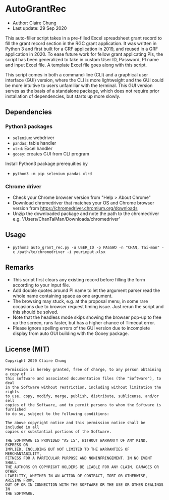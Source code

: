 # AutoGrantRec

- Author: Claire Chung
- Last update: 29 Sep 2020

This auto-filler script takes in a pre-filled Excel spreadsheet grant record
to fill the grant record section in the RGC grant application. It was written
in Python 3 and first built for a CRF application in 2019, and reused in a GRF
application in 2020. To ease future work for fellow grant applicating PIs,
the script has been generalized to take in custom User ID, Password, PI name
and input Excel file. A template Excel file goes along with this script.

This script comes in both a command-line (CLI) and a graphical user interface 
(GUI) version, where the CLI is more lightweight and the GUI could be more 
intuitive to users unfamiliar with the terminal. This GUI version serves as 
the basis of a standalone package, which does not require prior installation 
of dependencies, but starts up more slowly.

## Dependencies
### Python3 packages
- `selenium`: webdriver
- `pandas`:   table handler
- `xlrd`:     Excel handler
- `gooey`:    creates GUI from CLI program

Install Python3 package prerequities by
- `python3 -m pip selenium pandas xlrd`

### Chrome driver
- Check your Chrome browser version from "Help > About Chrome"
- Download chromedriver that matches your OS and Chrome browser version from
  https://chromedriver.chromium.org/downloads
- Unzip the downloaded package and note the path to the chromedriver
  e.g. '/Users/ChanTaiMan/Downloads/chromedriver'

## Usage
- `python3 auto_grant_rec.py -u USER_ID -p PASSWD -n "CHAN, Tai-man"
   -c /path/to/chromedriver -i yourinput.xlsx`

## Remarks
- This script first clears any existing record before filling the form according
  to your input file.
- Add double quotes around PI name to let the argument parser read the whole
  name containing space as one argument.
- The browsing may stuck, e.g. at the proposal menu, in some rare occasions due
  to browser request timing issue. Just rerun the script and this should be
  solved.
- Note that the headless mode skips showing the browser pop-up to free up the
  screen, runs faster, but has a higher chance of Timeout error.
- Please ignore spelling errors of the GUI version due to incomplete display
  from auto GUI building with the Gooey package.

## License (MIT)
```
Copyright 2020 Claire Chung

Permission is hereby granted, free of charge, to any person obtaining a copy of
this software and associated documentation files (the "Software"), to deal
in the Software without restriction, including without limitation the rights
to use, copy, modify, merge, publish, distribute, sublicense, and/or sell
copies of the Software, and to permit persons to whom the Software is furnished
to do so, subject to the following conditions:

The above copyright notice and this permission notice shall be included in all
copies or substantial portions of the Software.

THE SOFTWARE IS PROVIDED "AS IS", WITHOUT WARRANTY OF ANY KIND, EXPRESS OR
IMPLIED, INCLUDING BUT NOT LIMITED TO THE WARRANTIES OF MERCHANTABILITY,
FITNESS FOR A PARTICULAR PURPOSE AND NONINFRINGEMENT. IN NO EVENT SHALL
THE AUTHORS OR COPYRIGHT HOLDERS BE LIABLE FOR ANY CLAIM, DAMAGES OR OTHER
LIABILITY, WHETHER IN AN ACTION OF CONTRACT, TORT OR OTHERWISE, ARISING FROM,
OUT OF OR IN CONNECTION WITH THE SOFTWARE OR THE USE OR OTHER DEALINGS IN
THE SOFTWARE.
```
